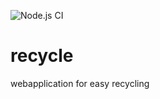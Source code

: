 ![Node.js CI](https://github.com/Frenzy265/boilerplate/workflows/Node.js%20CI/badge.svg)

# recycle

webapplication for easy recycling
